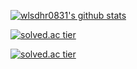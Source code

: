 [![wlsdhr0831's github stats](https://github-readme-stats.vercel.app/api?username=wlsdhr0831)](https://github.com/anuraghazra/github-readme-stats)

<!--
**wlsdhr0831/wlsdhr0831** is a ✨ _special_ ✨ repository because its `README.md` (this file) appears on your GitHub profile.

Here are some ideas to get you started:

- 🔭 I’m currently working on ...
- 🌱 I’m currently learning ...
- 👯 I’m looking to collaborate on ...
- 🤔 I’m looking for help with ...
- 💬 Ask me about ...
- 📫 How to reach me: ...
- 😄 Pronouns: ...
- ⚡ Fun fact: ...
-->

[![solved.ac tier](http://mazassumnida.wtf/api/generate_badge?boj=wlsdhr0831)](https://solved.ac/wlsdhr0831)

[![solved.ac tier](http://mazassumnida.wtf/api/v2/generate_badge?boj=wlsdhr0831)](https://solved.ac/wlsdhr0831)

